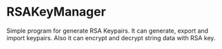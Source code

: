# RSAKeyManager
Simple program for generate RSA Keypairs. It can generate, export and import keypairs. Also it can encrypt and decrypt string data with RSA key.
